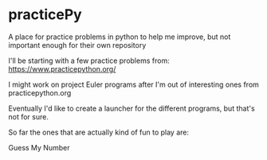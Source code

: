 # practicePy
A place for practice problems in python to help me improve, but not important enough for their own repository 

I'll be starting with a few practice problems from: https://www.practicepython.org/ 

I might work on project Euler programs after I'm out of interesting ones from practicepython.org

Eventually I'd like to create a launcher for the different programs, but that's not for sure. 

So far the ones that are actually kind of fun to play are: 

Guess My Number

